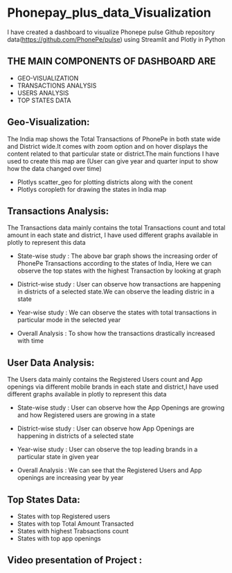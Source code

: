 # Phonepay_plus_data_Visualization

I have created a dashboard to visualize Phonepe pulse Github repository data(https://github.com/PhonePe/pulse) using Streamlit and Plotly in Python

## **THE MAIN COMPONENTS OF DASHBOARD ARE**
- GEO-VISUALIZATION
- TRANSACTIONS ANALYSIS
- USERS ANALYSIS
- TOP STATES DATA

## Geo-Visualization: 
The India map shows the Total Transactions of PhonePe in both state wide and District wide.It comes with zoom option and on hover displays the content related to that particular state or district.The main functions I have used to create this map are (User can give year and quarter input to show how the data changed over time)
- Plotlys scatter_geo for plotting districts along with the conent    
- Plotlys coropleth for drawing the states in India map    

## Transactions Analysis: 
The Transactions data mainly contains the total Transactions count and total amount in each state and district, I have used different graphs available in plotly to represent this data
- State-wise study :
The above bar graph shows the increasing order of PhonePe Transactions according to the states of India, 
Here we can observe the top states with the highest Transaction by looking at graph

- District-wise study :
User can observe how transactions are happening in districts of a selected state.We can observe the 
leading distric in a state

- Year-wise study :
We can observe the states with total transactions in particular mode in the selected year

- Overall Analysis :
To show how the transactions drastically increased with time

## User Data Analysis: 
The Users data mainly contains the Registered Users count and App openings via different mobile brands in each state and district,I have used different graphs available in plotly to represent this data
- State-wise study :
User can observe how the App Openings are growing and how Registered users are growing in a state

- District-wise study :
User can observe how App Openings are happening in districts of a selected state

- Year-wise study :
User can observe the top leading brands in a particular state in given year

- Overall Analysis :
We can see that the Registered Users and App openings are increasing year by year

## Top States Data: 
- States with top Registered users
- States with top Total Amount Transacted
- States with highest Trabsactions count
- States with top app openings

## Video presentation of Project :
  
